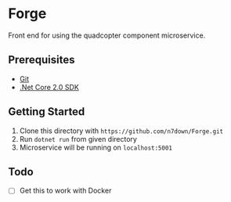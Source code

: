 # Forge
Front end for using the quadcopter component microservice.

## Prerequisites
- [Git](https://git-scm.com/)
- [.Net Core 2.0 SDK](https://www.microsoft.com/net/download/core)

## Getting Started
1. Clone this directory with `https://github.com/n7down/Forge.git`
2. Run `dotnet run` from given directory
3. Microservice will be running on `localhost:5001`

## Todo
- [ ] Get this to work with Docker